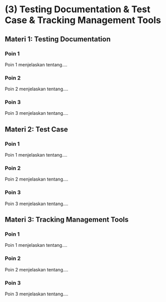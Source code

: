 # (3) Testing Documentation & Test Case & Tracking Management Tools

## Materi 1: Testing Documentation

### Poin 1

Poin 1 menjelaskan tentang....

### Poin 2

Poin 2 menjelaskan tentang....

### Poin 3

Poin 3 menjelaskan tentang....

## Materi 2: Test Case

### Poin 1

Poin 1 menjelaskan tentang....

### Poin 2

Poin 2 menjelaskan tentang....

### Poin 3

Poin 3 menjelaskan tentang....

## Materi 3: Tracking Management Tools

### Poin 1

Poin 1 menjelaskan tentang....

### Poin 2

Poin 2 menjelaskan tentang....

### Poin 3

Poin 3 menjelaskan tentang....